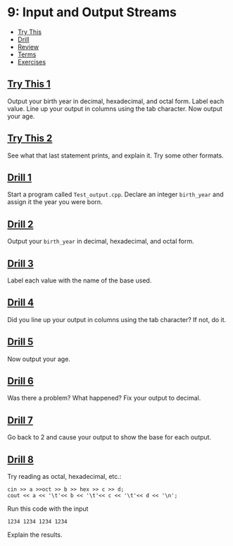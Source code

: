 # 9: Input and Output Streams

- [Try This](#try-this-1)
- [Drill](#drill-1)
- [Review](#review-1)
- [Terms](terms.txt)
- [Exercises](#exercise-1)

## [Try This 1](try_this/01/01.cpp)
Output your birth year in decimal, hexadecimal, and octal form. Label each value. Line up your output in columns using the tab character. Now output your age.

## [Try This 2](try_this/02/01.cpp)
See what that last statement prints, and explain it. Try some other formats.


## [Drill 1](drill/01/Test_output.cpp)
Start a program called `Test_output.cpp`. Declare an integer `birth_year` and assign it the year you were born.

## [Drill 2](drill/02/Test_output.cpp)
Output your `birth_year` in decimal, hexadecimal, and octal form.

## [Drill 3](drill/03/Test_output.cpp)
Label each value with the name of the base used.

## [Drill 4](drill/04/Test_output.cpp)
Did you line up your output in columns using the tab character? If not, do it.

## [Drill 5](drill/05/Test_output.cpp)
Now output your age.

## [Drill 6](drill/06/Test_output.cpp)
Was there a problem? What happened? Fix your output to decimal.

## [Drill 7](drill/07/Test_output.cpp)
Go back to 2 and cause your output to show the base for each output.

## [Drill 8](drill/08/01.cpp)
Try reading as octal, hexadecimal, etc.:
```
cin >> a >>oct >> b >> hex >> c >> d;
cout << a << '\t'<< b << '\t'<< c << '\t'<< d << '\n';
```
Run this code with the input
```
1234 1234 1234 1234
```
Explain the results.
